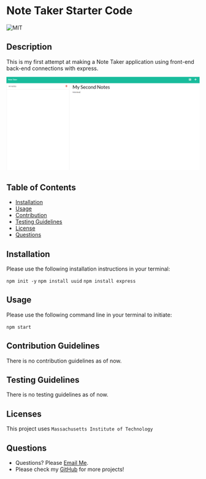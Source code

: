 # Note Taker Starter Code


  ![MIT](https://img.shields.io/badge/license-MIT-green)

## Description
This is my first attempt at making a Note Taker application using front-end back-end connections with express.

![This is an image](SS.png)

## Table of Contents
- [Installation](#installation)
- [Usage](#usage)
- [Contribution](#contributing)
- [Testing Guidelines](#testing)
- [License](#licenses)
- [Questions](#questions)


## Installation <a name="installation"></a>

Please use the following installation instructions in your terminal:

```npm init -y```
```npm install uuid```
```npm install express```



## Usage <a name="usage"></a>

Please use the following command line in your terminal to initiate:

```npm start```


## Contribution Guidelines <a name="contributing"></a>

There is no contribution guidelines as of now. 


## Testing Guidelines <a name="testing"></a>

There is no testing guidelines as of now. 


## Licenses <a name="licenses"></a>

This project uses  ```Massachusetts Institute of Technology```

## Questions <a name="questions"></a>

- Questions? Please [Email Me](mailto:tony.bs.0303@gmail.com).
- Please check my [GitHub](https://github.com/tonybs03) for more projects!
